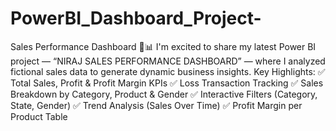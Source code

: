 # PowerBI_Dashboard_Project-
Sales Performance Dashboard 🧮📊
I'm excited to share my latest Power BI project — “NIRAJ SALES PERFORMANCE DASHBOARD” — where I analyzed fictional sales data to generate dynamic business insights.
Key Highlights:
✅ Total Sales, Profit & Profit Margin KPIs
✅ Loss Transaction Tracking
✅ Sales Breakdown by Category, Product & Gender
✅ Interactive Filters (Category, State, Gender)
✅ Trend Analysis (Sales Over Time)
✅ Profit Margin per Product Table

